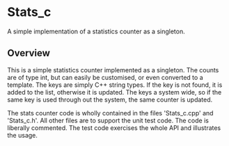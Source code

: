 # Stats_c

A simple implementation of a statistics counter as a singleton.

## Overview

This is a simple statistics counter implemented as a singleton. The counts are 
of type int, but can easily be customised, or even converted to a template. 
The keys are simply C++ string types. If the key is not found, it is added to 
the list, otherwise it is updated. The keys a system wide, so if the same key 
is used through out the system, the same counter is updated.

The stats counter code is wholly contained in the files 'Stats_c.cpp' and 
'Stats_c.h'. All other files are to support the unit test code. The code is 
liberally commented. The test code exercises the whole API and illustrates 
the usage.

